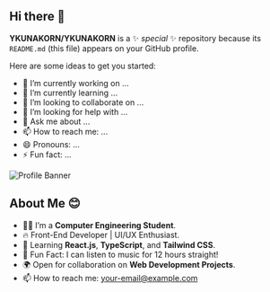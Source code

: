 ## Hi there 👋


**YKUNAKORN/YKUNAKORN** is a ✨ _special_ ✨ repository because its `README.md` (this file) appears on your GitHub profile.

Here are some ideas to get you started:

- 🔭 I’m currently working on ...
- 🌱 I’m currently learning ...
- 👯 I’m looking to collaborate on ...
- 🤔 I’m looking for help with ...
- 💬 Ask me about ...
- 📫 How to reach me: ...
- 😄 Pronouns: ...
- ⚡ Fun fact: ...



<img src="https://your-banner-image-link.com" alt="Profile Banner">

## About Me 😊

- 👨‍💻 I’m a **Computer Engineering Student**.
- 🔥 Front-End Developer | UI/UX Enthusiast.
- 🎯 Learning **React.js**, **TypeScript**, and **Tailwind CSS**.
- 🎵 Fun Fact: I can listen to music for 12 hours straight!
- 🌍 Open for collaboration on **Web Development Projects**.
- 📫 How to reach me: your-email@example.com
